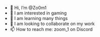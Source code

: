 - 👋 Hi, I’m @Zo0m1
- 👀 I am interested in gaming
- 🌱 I am learning many things
- 💞️ I am looking to collaborate on my work
- 📫 How to reach me: zoom_1 on Discord

<!---
Zo0m1/Zo0m1 is a ✨ special ✨ repository because its `README.md` (this file) appears on your GitHub profile.
You can click the Preview link to take a look at your changes.
--->
